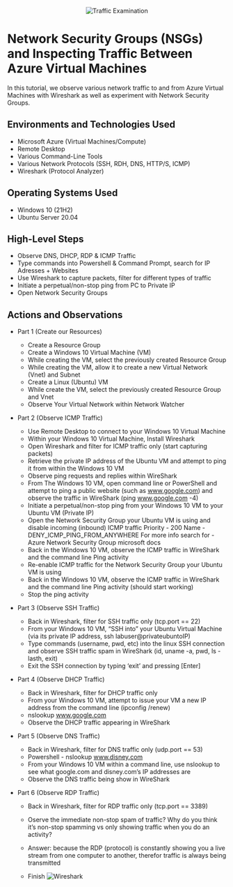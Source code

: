 <p align="center">
<img src="https://i.imgur.com/Ua7udoS.png" alt="Traffic Examination"/>
</p>

<h1>Network Security Groups (NSGs) and Inspecting Traffic Between Azure Virtual Machines</h1>
In this tutorial, we observe various network traffic to and from Azure Virtual Machines with Wireshark as well as experiment with Network Security Groups. <br />


<h2>Environments and Technologies Used</h2>

- Microsoft Azure (Virtual Machines/Compute)
- Remote Desktop
- Various Command-Line Tools
- Various Network Protocols (SSH, RDH, DNS, HTTP/S, ICMP)
- Wireshark (Protocol Analyzer)

<h2>Operating Systems Used </h2>

- Windows 10 (21H2)
- Ubuntu Server 20.04

<h2>High-Level Steps</h2>
 
 - Observe DNS, DHCP, RDP & ICMP Traffic
 - Type commands into Powershell & Command Prompt, search for IP Adresses + Websites
 - Use Wireshark to capture packets, filter for different types of traffic
 - Initiate a perpetual/non-stop ping from PC to Private IP
 - Open Network Security Groups
 
 <h2>Actions and Observations</h2>
 
- Part 1 (Create our Resources)
  - Create a Resource Group
  - Create a Windows 10 Virtual Machine (VM)
  - While creating the VM, select the previously created Resource Group
  - While creating the VM, allow it to create a new Virtual Network (Vnet) and Subnet
  - Create a Linux (Ubuntu) VM
  - While create the VM, select the previously created Resource Group and Vnet
  - Observe Your Virtual Network within Network Watcher

- Part 2 (Observe ICMP Traffic)
  - Use Remote Desktop to connect to your Windows 10 Virtual Machine
  - Within your Windows 10 Virtual Machine, Install Wireshark
  - Open Wireshark and filter for ICMP traffic only (start capturing packets)
  - Retrieve the private IP address of the Ubuntu VM and attempt to ping it from within the Windows 10 VM
  - Observe ping requests and replies within WireShark
  - From The Windows 10 VM, open command line or PowerShell and attempt to ping a public website (such as www.google.com) and observe the traffic in WireShark (ping www.google.com -4)
  - Initiate a perpetual/non-stop ping from your Windows 10 VM to your Ubuntu VM (Private IP)
  - Open the Network Security Group your Ubuntu VM is using and disable incoming (inbound) ICMP traffic
Priority - 200
Name - DENY_ICMP_PING_FROM_ANYWHERE
For more info search for - Azure Network Security Group microsoft docs
  - Back in the Windows 10 VM, observe the ICMP traffic in WireShark and the command line Ping activity
  - Re-enable ICMP traffic for the Network Security Group your Ubuntu VM is using
  - Back in the Windows 10 VM, observe the ICMP traffic in WireShark and the command line Ping activity (should start working)
  - Stop the ping activity

- Part 3 (Observe SSH Traffic)
  - Back in Wireshark, filter for SSH traffic only (tcp.port == 22)
  - From your Windows 10 VM, “SSH into” your Ubuntu Virtual Machine (via its private IP address, ssh labuser@privateubuntoIP)
  - Type commands (username, pwd, etc) into the linux SSH connection and observe SSH traffic spam in WireShark (id, uname -a, pwd, ls -lasth, exit)
  - Exit the SSH connection by typing ‘exit’ and pressing [Enter] 

- Part 4 (Observe DHCP Traffic)
  - Back in Wireshark, filter for DHCP traffic only 
  - From your Windows 10 VM, attempt to issue your VM a new IP address from the command line (ipconfig /renew) 
  - nslookup www.google.com
  - Observe the DHCP traffic appearing in WireShark

- Part 5 (Observe DNS Traffic)
  - Back in Wireshark, filter for DNS traffic only (udp.port == 53)
  - Powershell - nslookup www.disney.com
  - From your Windows 10 VM within a command line, use nslookup to see what google.com and disney.com’s IP addresses are
  - Observe the DNS traffic being show in WireShark

- Part 6 (Observe RDP Traffic)
  - Back in Wireshark, filter for RDP traffic only (tcp.port == 3389)
  - Oserve the immediate non-stop spam of traffic? Why do you think it’s non-stop spamming vs only showing traffic when you do an activity?
  - Answer: because the RDP (protocol) is constantly showing you a live stream from one computer to another, therefor traffic is always being transmitted
  
  - Finish
![Wireshark](https://user-images.githubusercontent.com/128350155/227862713-4cdaa254-1cfe-4320-9fb8-09b0c1aff472.jpg)
